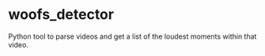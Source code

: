 # woofs_detector
Python tool to parse videos and get a list of the loudest moments within that video.
